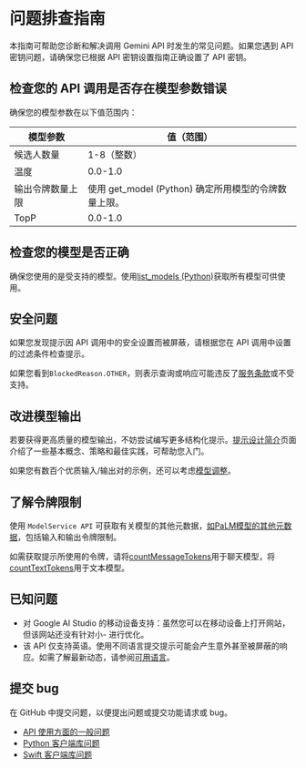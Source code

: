 # 问题排查指南
本指南可帮助您诊断和解决调用 Gemini API 时发生的常见问题。如果您遇到 API 密钥问题，请确保您已根据 API 密钥设置指南正确设置了 API 密钥。

## 检查您的 API 调用是否存在模型参数错误
确保您的模型参数在以下值范围内：

| 模型参数 |	值（范围）|
| --- | --- |
| 候选人数量| 	1-8（整数）|
| 温度| 	0.0-1.0|
| 输出令牌数量上限 |	使用 get_model (Python) 确定所用模型的令牌数量上限。|
| TopP| 	0.0-1.0|
## 检查您的模型是否正确
确保您使用的是受支持的模型。使用[list_models (Python)](https://ai.google.dev/api/python/google/generativeai/list_models?hl=zh-cn)获取所有模型可供使用。
## 安全问题
如果您发现提示因 API 调用中的安全设置而被屏蔽，请根据您在 API 调用中设置的过滤条件检查提示。

如果您看到`BlockedReason.OTHER`，则表示查询或响应可能违反了[服务条款](https://ai.google.dev/terms?hl=zh-cn)或不受支持。
## 改进模型输出
若要获得更高质量的模型输出，不妨尝试编写更多结构化提示。[提示设计简介](prompt_best_practices.md)页面介绍了一些基本概念、策略和最佳实践，可帮助您入门。

如果您有数百个优质输入/输出对的示例，还可以考虑[模型调整](model_tuning_guidance.md)。
## 了解令牌限制
使用 `ModelService API` 可获取有关模型的其他元数据，[如PaLM模型的其他元数据](palm:model-metadata)，包括输入和输出令牌限制。

如需获取提示所使用的令牌，请将[countMessageTokens](https://ai.google.dev/api/rest/v1beta/models/countMessageTokens?hl=zh-cn)用于聊天模型，将[countTextTokens](https://ai.google.dev/api/rest/v1beta/models/countTextTokens?hl=zh-cn)用于文本模型。
## 已知问题
- 对 Google AI Studio 的移动设备支持：虽然您可以在移动设备上打开网站，但该网站还没有针对小- 进行优化。
- 该 API 仅支持英语。使用不同语言提交提示可能会产生意外甚至被屏蔽的响应。如需了解最新动态，请参阅[可用语言](https://ai.google.dev/available_regions?hl=zh-cn#available_languages)。

## 提交 bug
在 GitHub 中提交问题，以便提出问题或提交功能请求或 bug。

- [API 使用方面的一般问题](https://github.com/google/generative-ai-docs)
- [Python 客户端库问题](https://github.com/google/generative-ai-python)
- [Swift 客户端库问题](https://github.com/google/generative-ai-swift)
